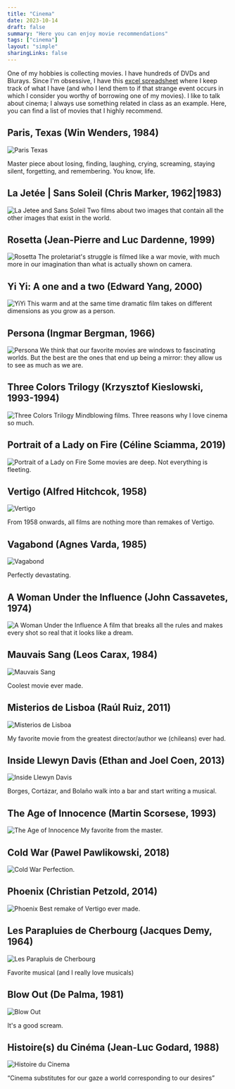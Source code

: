 ```yaml
---
title: "Cinema"
date: 2023-10-14
draft: false
summary: "Here you can enjoy movie recommendations"
tags: ["cinema"]
layout: "simple"
sharingLinks: false
---
```


One of my hobbies is collecting movies. I have hundreds of DVDs and Blurays. Since I'm obsessive, I have this [excel spreadsheet](https://docs.google.com/spreadsheets/d/1KxzIZF85vcm4fmN1Ep0TReR46NigUAEj/edit?usp=sharing&ouid=115543448429602200561&rtpof=true&sd=true) where I keep track of what I have (and who I lend them to if that strange event occurs in which I consider you worthy of borrowing one of my movies). I like to talk about cinema; I always use something related in class as an example. Here, you can find a list of movies that I highly recommend.

## Paris, Texas (Win Wenders, 1984)
![Paris Texas](/img/wenders2.JPG)

Master piece about losing, finding, laughing, crying, screaming, staying silent, forgetting, and remembering. You know, life.

## La Jetée | Sans Soleil (Chris Marker, 1962|1983)
![La Jetee and Sans Soleil](/img/marker.JPG)
Two films about two images that contain all the other images that exist in the world.

## Rosetta (Jean-Pierre and Luc Dardenne, 1999)
![Rosetta](/img/dardenne.JPG)
The proletariat's struggle is filmed like a war movie, with much more in our imagination than what is actually shown on camera.

## Yi Yi: A one and a two (Edward Yang, 2000)
![YiYi](/img/yang.JPG)
This warm and at the same time dramatic film takes on different dimensions as you grow as a person.

## Persona (Ingmar Bergman, 1966)
![Persona](/img/bergman.JPG)
We think that our favorite movies are windows to fascinating worlds. But the best are the ones that end up being a mirror: they allow us to see as much as we are.

## Three Colors Trilogy (Krzysztof Kieslowski, 1993-1994)
![Three Colors Trilogy](/img/kies.JPG)
Mindblowing films. Three reasons why I love cinema so much.

## Portrait of a Lady on Fire (Céline Sciamma, 2019)
![Portrait of a Lady on Fire](/img/sciamma.JPG)
Some movies are deep. Not everything is fleeting.

<!--
## El otro día (Ignacio Agüero, 2012)
![El otro día](/img/aguero.JPG)
-->

## Vertigo (Alfred Hitchcok, 1958)
![Vertigo](/img/hitch.JPG)

From 1958 onwards, all films are nothing more than remakes of Vertigo.

## Vagabond (Agnes Varda, 1985)
![Vagabond](/img/varda.PNG)

Perfectly devastating.

## A Woman Under the Influence (John Cassavetes, 1974)
![A Woman Under the Influence](/img/cassa.JPG)
A film that breaks all the rules and makes every shot so real that it looks like a dream.

## Mauvais Sang (Leos Carax, 1984)
![Mauvais Sang](/img/carax.JPG)

Coolest movie ever made.

<!--
## No Intenso Agora (João Moreira Salles, 2017)
![No Intenso Agora](/img/salles.PNG)
-->

## Misterios de Lisboa (Raúl Ruiz, 2011)
![Misterios de Lisboa](/img/ruiz.JPG)

My favorite movie from the greatest director/author we (chileans) ever had.

## Inside Llewyn Davis (Ethan and Joel Coen, 2013)
![Inside Llewyn Davis](/img/coen.JPG)

Borges, Cortázar, and Bolaño walk into a bar and start writing a musical.

<!--
## Au Hasard Balthazar (Robert Bresson, 1966)
![Au Hasard Balthazar](/img/bresson.JPG)
-->

## The Age of Innocence (Martin Scorsese, 1993)
![The Age of Innocence](/img/scorsese.PNG)
My favorite from the master.

## Cold War (Pawel Pawlikowski, 2018)
![Cold War](/img/pawli.PNG)
Perfection.

## Phoenix (Christian Petzold, 2014)
![Phoenix](/img/petzold.JPEG)
Best remake of Vertigo ever made.

## Les Parapluies de Cherbourg (Jacques Demy, 1964)
![Les Parapluis de Cherbourg](/img/demy.JPEG)

Favorite musical (and I really love musicals)

## Blow Out (De Palma, 1981)
![Blow Out](/img/depalma.JPG)

It's a good scream.

## Histoire(s) du Cinéma (Jean-Luc Godard, 1988)
![Histoire du Cinema](/img/godard.JPG)

“Cinema substitutes for our gaze a world corresponding to our desires”
